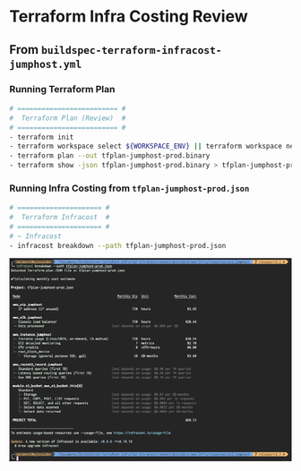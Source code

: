 # Terraform Infra Costing Review

## From `buildspec-terraform-infracost-jumphost.yml`

### Running Terraform Plan

```bash
# ========================= #
#  Terraform Plan (Review)  #
# ========================= #
- terraform init
- terraform workspace select ${WORKSPACE_ENV} || terraform workspace new ${WORKSPACE_ENV}
- terraform plan --out tfplan-jumphost-prod.binary
- terraform show -json tfplan-jumphost-prod.binary > tfplan-jumphost-prod.json
```

### Running Infra Costing from `tfplan-jumphost-prod.json`

```bash
# ===================== #
#  Terraform Infracost  #
# ===================== #
# ~ Infracost
- infracost breakdown --path tfplan-jumphost-prod.json
```

![04-terraform-infracost-jumphost-prod.png](assets/terraform/04-terraform-infracost-jumphost-prod.png)
